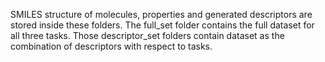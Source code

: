 SMILES structure of molecules, properties and generated descriptors are stored inside these folders.
The full_set folder contains the full dataset for all three tasks.
Those descriptor_set folders contain dataset as the combination of descriptors with respect to tasks.